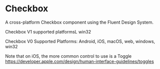 # Checkbox

A cross-platform Checkbox component using the Fluent Design System.

Checkbox V1 supported platformsL win32

Checkbox V0 Supported Platforms: Android, iOS, macOS, web, windows, win32

Note that on iOS, the more common control to use is a Toggle
https://developer.apple.com/design/human-interface-guidelines/toggles
